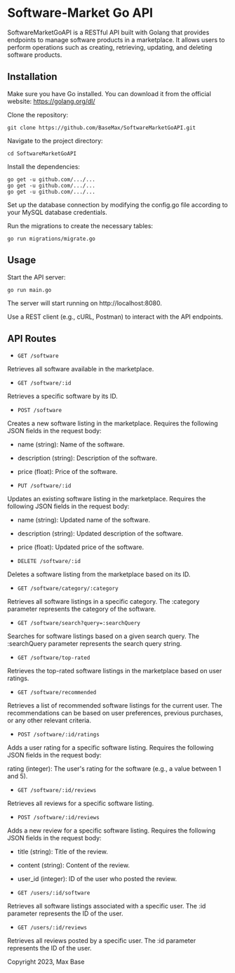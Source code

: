 # Software-Market Go API

SoftwareMarketGoAPI is a RESTful API built with Golang that provides endpoints to manage software products in a marketplace. It allows users to perform operations such as creating, retrieving, updating, and deleting software products.

## Installation

Make sure you have Go installed. You can download it from the official website: https://golang.org/dl/

Clone the repository:

```shell
git clone https://github.com/BaseMax/SoftwareMarketGoAPI.git
```

Navigate to the project directory:

```shell
cd SoftwareMarketGoAPI
```

Install the dependencies:

```shell
go get -u github.com/.../...
go get -u github.com/.../...
go get -u github.com/.../...
```

Set up the database connection by modifying the config.go file according to your MySQL database credentials.

Run the migrations to create the necessary tables:

```shell
go run migrations/migrate.go
```

## Usage

Start the API server:

```shell
go run main.go
```

The server will start running on http://localhost:8080.

Use a REST client (e.g., cURL, Postman) to interact with the API endpoints.

## API Routes

- `GET /software`

Retrieves all software available in the marketplace.

- `GET /software/:id`

Retrieves a specific software by its ID.

- `POST /software`

Creates a new software listing in the marketplace. Requires the following JSON fields in the request body:

  - name (string): Name of the software.
  - description (string): Description of the software.
  - price (float): Price of the software.

- `PUT /software/:id`

Updates an existing software listing in the marketplace. Requires the following JSON fields in the request body:

  - name (string): Updated name of the software.
  - description (string): Updated description of the software.
  - price (float): Updated price of the software.

- `DELETE /software/:id`

Deletes a software listing from the marketplace based on its ID.

- `GET /software/category/:category`

Retrieves all software listings in a specific category. The :category parameter represents the category of the software.

- `GET /software/search?query=:searchQuery`

Searches for software listings based on a given search query. The :searchQuery parameter represents the search query string.

- `GET /software/top-rated`

Retrieves the top-rated software listings in the marketplace based on user ratings.

- `GET /software/recommended`

Retrieves a list of recommended software listings for the current user. The recommendations can be based on user preferences, previous purchases, or any other relevant criteria.

- `POST /software/:id/ratings`

Adds a user rating for a specific software listing. Requires the following JSON fields in the request body:

rating (integer): The user's rating for the software (e.g., a value between 1 and 5).

- `GET /software/:id/reviews`

Retrieves all reviews for a specific software listing.

- `POST /software/:id/reviews`

Adds a new review for a specific software listing. Requires the following JSON fields in the request body:

  - title (string): Title of the review.
  - content (string): Content of the review.
  - user_id (integer): ID of the user who posted the review.

- `GET /users/:id/software`

Retrieves all software listings associated with a specific user. The :id parameter represents the ID of the user.

- `GET /users/:id/reviews`

Retrieves all reviews posted by a specific user. The :id parameter represents the ID of the user.

Copyright 2023, Max Base

